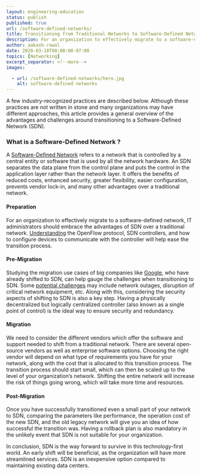 ```yaml
---
layout: engineering-education
status: publish
published: true
url: /software-defined-networks/
title: Transitioning from Traditional Networks to Software-Defined Networks (SDN)
description: For an organization to effectively migrate to a software-defined network, IT administrators should embrace the advantages of SDN over a traditional network.
author: aakash-rawal
date: 2020-03-18T00:00:00-07:00
topics: [Networking]
excerpt_separator: <!--more-->
images:

  - url: /software-defined-networks/hero.jpg
    alt: software-defined networks
---
```

A few industry-recognized practices are described below. Although these practices are not written in stone and many organizations may have different approaches, this article provides a general overview of the advantages and challenges around transitioning to a Software-Defined Network (SDN).
<!--more-->

### What is a Software-Defined Network ?
A [Software-Defined Network](https://www.opennetworking.org) refers to a network that is controlled by a central entity or software that is used by all the network hardware. An SDN separates the data plane from the control plane and puts the control in the application layer rather than the network layer. It offers the benefits of reduced costs, enhanced security, greater flexibility, easier configuration, prevents vendor lock-in, and many other advantages over a traditional network.

#### Preparation
For an organization to effectively migrate to a software-defined network, IT administrators should embrace the advantages of SDN over a traditional network. [Understanding](https://www.networkworld.com/article/2175164/11-tips-to-prepare-for-sdn.html) the OpenFlow protocol, SDN controllers, and how to configure devices to communicate with the controller will help ease the transition process.

#### Pre-Migration
Studying the migration use cases of big companies like [Google](https://www.sdxcentral.com/articles/news/google-brings-sdn-public-internet/2017/04/), who have already shifted to SDN, can help gauge the challenges when transitioning to SDN. Some [potential challenges](https://www.cyient.com/blog/communications/software-defined-networking-best-practices-why-you-need-it-and-how-to-deploy-it) may include network outages, disruption of critical network equipment, etc. Along with this, considering the security aspects of shifting to SDN is also a key step. Having a physically decentralized but logically centralized controller (also known as a single point of control) is the ideal way to ensure security and redundancy.

#### Migration
We need to consider the different vendors which offer the software and support needed to shift from a traditional network. There are several open-source vendors as well as enterprise software options. Choosing the right vendor will depend on what type of requirements you have for your network, along with the cost that is allocated to this transition process. The transition process should start small, which can then be scaled up to the level of your organization’s network. Shifting the entire network will increase the risk of things going wrong, which will take more time and resources.

#### Post-Migration
Once you have successfully transitioned even a small part of your network to SDN, comparing the parameters like performance, the operation cost of the new SDN, and the old legacy network will give you an idea of how successful the transition was. Having a rollback plan is also mandatory in the unlikely event that SDN is not suitable for your organization.

In conclusion, SDN is the way forward to survive in this technology-first world. An early shift will be beneficial, as the organization will have more streamlined services. SDN is an inexpensive option compared to maintaining existing data centers.

